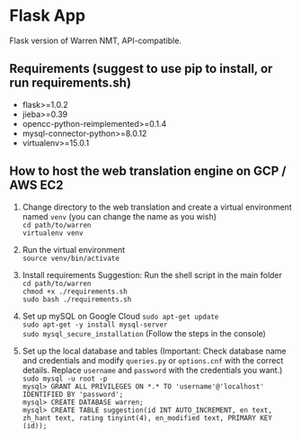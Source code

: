# Flask App
Flask version of Warren NMT, API-compatible.

## Requirements (suggest to use pip to install, or run requirements.sh)
* flask>=1.0.2
* jieba>=0.39
* opencc-python-reimplemented>=0.1.4
* mysql-connector-python>=8.0.12
* virtualenv>=15.0.1
 
## How to host the web translation engine on GCP / AWS EC2 
1. Change directory to the web translation and create a virtual environment named `venv` (you can change the name as you wish)  
`cd path/to/warren`  
`virtualenv venv`  
  
2. Run the virtual environment  
`source venv/bin/activate`  

3. Install requirements
Suggestion: Run the shell script in the main folder  
`cd path/to/warren`  
`chmod +x ./requirements.sh`  
`sudo bash ./requirements.sh`  
  
4. Set up mySQL on Google Cloud 
`sudo apt-get update`  
`sudo apt-get -y install mysql-server`  
`sudo mysql_secure_installation` (Follow the steps in the console)  
  
5. Set up the local database and tables  (Important: Check database name and credentials and modify `queries.py` or `options.cnf` with the correct details. Replace `username` and `password` with the credentials you want.)  
`sudo mysql -u root -p`  
`mysql> GRANT ALL PRIVILEGES ON *.* TO 'username'@'localhost' IDENTIFIED BY 'password';`  
`mysql> CREATE DATABASE warren;`  
`mysql> CREATE TABLE suggestion(id INT AUTO_INCREMENT, en text, zh_hant text, rating tinyint(4), en_modified text, PRIMARY KEY (id));`
